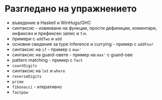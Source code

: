 Разгледано на упражнението
==========================
- въведение в Haskell и WinHugs/GHC
- синтаксис - извикване на функции, прости дефиниции, коментари, инфиксен и префиксен запис и т.н.
- примери с `addTwo` и `add`
- основни сведения за type inference и currying - пример с `addFour`
- синтаксис на `if` - пример с `max'`
- синтаксис на guard-овете - пример на `max'` с guard-ове
- pattern matching - пример с `fact`
- `countDigits`
- синтаксис на `let` и `where`
- `reverseDigits`
- `prime`
- `fibonacci` - итеративно
- `fastpow`
